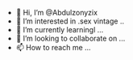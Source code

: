 - 👋 Hi, I’m @Abdulzonyzix
- 👀 I’m interested in .sex vintage 
..
- 🌱 I’m currently learningl ...
- 💞️ I’m looking to collaborate on ...
- 📫 How to reach me ...

<!---
Abdulzonyzix/Abdulzonyzix is a ✨ special ✨ repository because its `README.md` (this file) appears on your GitHub profile.
You can click the Preview link to take a look at your changes.
--->
